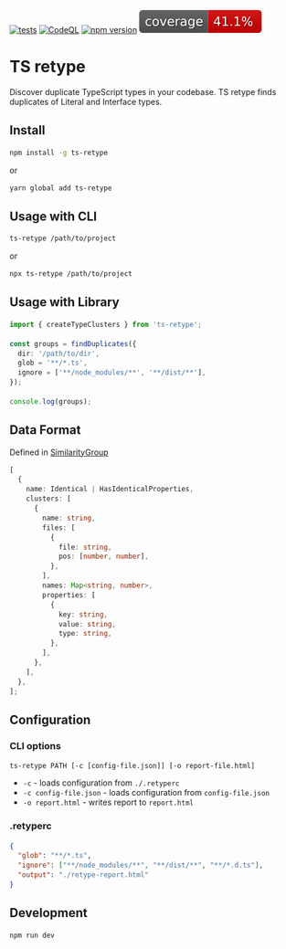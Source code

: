 [![tests](https://github.com/petlack/ts-retype/actions/workflows/run-tests.yml/badge.svg)](https://github.com/petlack/ts-retype/actions/workflows/run-tests.yml)
[![CodeQL](https://github.com/petlack/ts-retype/actions/workflows/github-code-scanning/codeql/badge.svg)](https://github.com/petlack/ts-retype/actions/workflows/github-code-scanning/codeql)
[![npm version](https://img.shields.io/npm/v/ts-retype.svg)](https://www.npmjs.com/package/ts-retype)
![coverage](https://raw.githubusercontent.com/petlack/ts-retype/gh-pages/badge-coverage.svg)

# TS retype

Discover duplicate TypeScript types in your codebase. TS retype finds duplicates of Literal and
Interface types.

## Install

```bash
npm install -g ts-retype
```

or

```bash
yarn global add ts-retype
```

## Usage with CLI

```bash
ts-retype /path/to/project
```

or

```bash
npx ts-retype /path/to/project
```

## Usage with Library

```typescript
import { createTypeClusters } from 'ts-retype';

const groups = findDuplicates({
  dir: '/path/to/dir',
  glob = '**/*.ts',
  ignore = ['**/node_modules/**', '**/dist/**'],
});

console.log(groups);
```

## Data Format

Defined in [SimilarityGroup](src/types.ts)

```typescript
[
  {
    name: Identical | HasIdenticalProperties,
    clusters: [
      {
        name: string,
        files: [
          {
            file: string,
            pos: [number, number],
          },
        ],
        names: Map<string, number>,
        properties: [
          {
            key: string,
            value: string,
            type: string,
          },
        ],
      },
    ],
  },
];
```

## Configuration

### CLI options
```
ts-retype PATH [-c [config-file.json]] [-o report-file.html]
```
- `-c` - loads configuration from `./.retyperc`
- `-c config-file.json` - loads configuration from `config-file.json`
- `-o report.html` - writes report to `report.html`

### .retyperc
```json
{
  "glob": "**/*.ts",
  "ignore": ["**/node_modules/**", "**/dist/**", "**/*.d.ts"],
  "output": "./retype-report.html"
}
```

## Development

```bash
npm run dev
```
